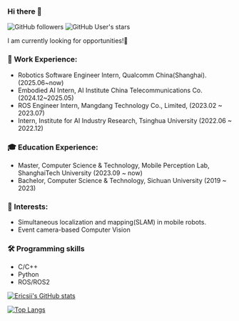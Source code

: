 ### Hi there 👋 


![GitHub followers](https://img.shields.io/github/followers/ericsii?logo=Github) ![GitHub User's stars](https://img.shields.io/github/stars/ericsii?affiliations=OWNER&label=all%20stars&logo=Github)

<!-- I'm Yunlong Feng(冯云龙), a graduate student at [MPL(Mobile Perception Lab)](https://mpl.sist.shanghaitech.edu.cn/), ShanghaiTech University. -->

I am currently looking for opportunities!👏

### 💼 Work Experience:
- Robotics Software Engineer Intern, Qualcomm China(Shanghai). (2025.06~now)
- Embodied AI Intern, AI Institute China Telecommunications Co. (2024.12~2025.05)
- ROS Engineer Intern, Mangdang Technology Co., Limited, (2023.02 ~ 2023.07)
- Intern, Institute for AI Industry Research, Tsinghua University (2022.06 ~ 2022.12)

### 🎓 Education Experience:
- Master, Computer Science & Technology, Mobile Perception Lab, ShanghaiTech University (2023.09 ~ now)
- Bachelor, Computer Science & Technology, Sichuan University (2019 ~ 2023)

### 🔭 Interests: 
- Simultaneous localization and mapping(SLAM) in mobile robots.
- Event camera-based Computer Vision

### 🛠️ Programming skills
* C/C++
* Python
* ROS/ROS2

[![Ericsii's GitHub stats](https://github-readme-stats.vercel.app/api?username=Ericsii&count_private=true&show_icons=true)](https://github.com/Ericsii)

[![Top Langs](https://github-readme-stats.vercel.app/api/top-langs/?username=Ericsii)](https://github.com/Ericsii)
